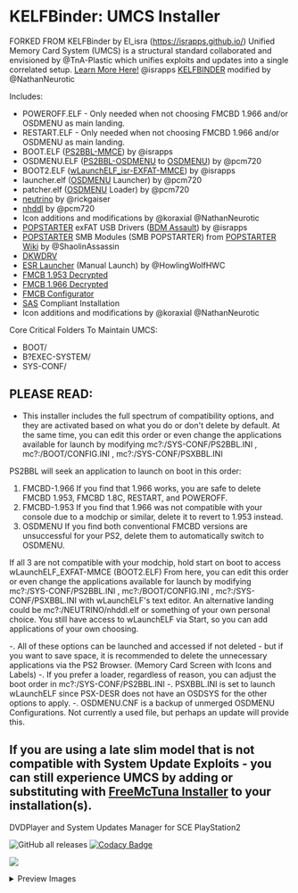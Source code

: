 # KELFBinder: UMCS Installer
FORKED FROM KELFBinder by El_isra (https://israpps.github.io/)
Unified Memory Card System (UMCS) is a structural standard collaborated and envisioned by @TnA-Plastic which unifies exploits and updates into a single correlated setup. [Learn More Here!](https://www.psx-place.com/forums/ps2-application-system.279/)
@israpps [KELFBINDER](https://github.com/israpps/KELFBinder/releases/tag/latest) modified by @NathanNeurotic

Includes:

- POWEROFF.ELF - Only needed when not choosing FMCBD 1.966 and/or OSDMENU as main landing.
- RESTART.ELF - Only needed when not choosing FMCBD 1.966 and/or OSDMENU as main landing.
- BOOT.ELF ([PS2BBL-MMCE](https://israpps.github.io/PlayStation2-Basic-BootLoader/)) by @israpps
- OSDMENU.ELF ([PS2BBL-OSDMENU](https://github.com/pcm720/PlayStation2-Basic-BootLoader) to [OSDMENU](https://github.com/pcm720/osdmenu-launcher)) by @pcm720
- BOOT2.ELF ([wLaunchELF_isr-EXFAT-MMCE](https://israpps.github.io/projects/wlaunchelf-isr)) by @israpps
- launcher.elf ([OSDMENU](https://github.com/pcm720/osdmenu-launcher) Launcher) by @pcm720
- patcher.elf ([OSDMENU](https://github.com/pcm720/osdmenu-launcher) Loader) by @pcm720
- [neutrino](https://github.com/rickgaiser/neutrino) by @rickgaiser
- [nhddl](https://github.com/pcm720/nhddl/releases/tag/nightly) by @pcm720
- Icon additions and modifications by @koraxial @NathanNeurotic
- [POPSTARTER](https://www.psx-place.com/resources/popstarter.683/) exFAT USB Drivers ([BDM Assault](https://github.com/israpps/BDMAssault)) by @israpps
- [POPSTARTER](https://www.psx-place.com/resources/popstarter.683/) SMB Modules (SMB POPSTARTER) from [POPSTARTER Wiki](https://bitbucket.org/ShaolinAssassin/popstarter-documentation-stuff/wiki/quickstart-smb) by @ShaolinAssassin
- [DKWDRV](https://github.com/DKWDRV/DKWDRV)
- [ESR Launcher](https://www.psx-place.com/resources/esr-launcher.1526/) (Manual Launch) by @HowlingWolfHWC
- [FMCB 1.953 Decrypted](https://israpps.github.io/FreeMcBoot-Installer/)
- [FMCB 1.966 Decrypted](https://israpps.github.io/FreeMcBoot-Installer/)
- [FMCB Configurator](https://israpps.github.io/FreeMcBoot-Installer/)
- [SAS](https://ps2wiki.github.io/sas-apps-archive/) Compliant Installation
- Icon additions and modifications by @koraxial @NathanNeurotic


Core Critical Folders To Maintain UMCS:
* BOOT/
* B?EXEC-SYSTEM/
* SYS-CONF/

## PLEASE READ:
- This installer includes the full spectrum of compatibility options, and they are activated based on what you do or don't delete by default. At the same time, you can edit this order or even change the applications available for launch by modifying mc?:/SYS-CONF/PS2BBL.INI , mc?:/BOOT/CONFIG.INI , mc?:/SYS-CONF/PSXBBL.INI

PS2BBL will seek an application to launch on boot in this order:
1. FMCBD-1.966
     If you find that 1.966 works, you are safe to delete FMCBD 1.953, FMCBD 1.8C, RESTART, and POWEROFF.
2. FMCBD-1.953
     If you find that 1.966 was not compatible with your console due to a modchip or similar, delete it to revert to 1.953 instead.
3. OSDMENU
     If you find both conventional FMCBD versions are unsuccessful for your PS2, delete them to automatically switch to OSDMENU.

If all 3 are not compatible with your modchip, hold start on boot to access wLaunchELF_EXFAT-MMCE (BOOT2.ELF)
     From here, you can edit this order or even change the applications available for launch by modifying mc?:/SYS-CONF/PS2BBL.INI , mc?:/BOOT/CONFIG.INI , mc?:/SYS-CONF/PSXBBL.INI with wLaunchELF's text editor. An alternative landing could be mc?:/NEUTRINO/nhddl.elf or something of your own personal choice. You still have access to wLaunchELF via Start, so you can add applications of your own choosing.

-. All of these options can be launched and accessed if not deleted - but if you want to save space, it is recommended to delete the unnecessary applications via the PS2 Browser. (Memory Card Screen with Icons and Labels)
-. If you prefer a loader, regardless of reason, you can adjust the boot order in mc?:/SYS-CONF/PS2BBL.INI
-. PSXBBL.INI is set to launch wLaunchELF since PSX-DESR does not have an OSDSYS for the other options to apply.
-. OSDMENU.CNF is a backup of unmerged OSDMENU Configurations. Not currently a used file, but perhaps an update will provide this.

If you are using a late slim model that is not compatible with System Update Exploits - you can still experience UMCS  by adding or substituting with [FreeMcTuna Installer](https://github.com/NathanNeurotic/FreeMcTuna) to your installation(s).
---------------------------------------------------------------------
DVDPlayer and System Updates Manager for SCE PlayStation2

![GitHub all releases](https://img.shields.io/github/downloads/israpps/KELFBinder/total)
[![Codacy Badge](https://app.codacy.com/project/badge/Grade/8e886d46292e4d558c1c35a3387bffd5)](https://app.codacy.com/gh/israpps/KELFBinder/dashboard?utm_source=gh&utm_medium=referral&utm_content=&utm_campaign=Badge_grade)

[![](https://img.shields.io/badge/Read%20the-Documentation-0020ff?style=for-the-badge&logo=pencil&labelColor=yellow)](https://israpps.github.io/KELFBinder/)


<details>
  <summary>Preview Images</summary>
  

![IMG1](./img/img1.png)
![IMG2](./img/img2.png)
![IMG3](./img/img3.png)
![IMG4](./img/img4.png)
![IMG5](./img/img5.png)
![IMG6](./img/img6.png)
![IMG7](./img/img7.png)
![IMG8](./img/img8.png)

</details>


